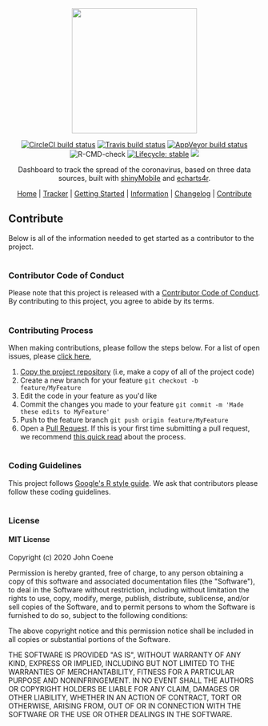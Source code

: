 <div align="center">

<img src="./man/figures/logo.png" height="250px" />

<!-- badges: start -->
[![CircleCI build status](https://circleci.com/gh/JohnCoene/coronavirus.svg?style=svg)](https://circleci.com/gh/JohnCoene/coronavirus)
[![Travis build status](https://travis-ci.org/JohnCoene/coronavirus.svg?branch=master)](https://travis-ci.org/JohnCoene/coronavirus)
[![AppVeyor build status](https://ci.appveyor.com/api/projects/status/github/JohnCoene/coronavirus?branch=master&svg=true)](https://ci.appveyor.com/project/JohnCoene/coronavirus)
![R-CMD-check](https://github.com/JohnCoene/coronavirus/workflows/R-CMD-check/badge.svg)
[![Lifecycle: stable](https://img.shields.io/badge/lifecycle-stable-brightgreen.svg)](https://www.tidyverse.org/lifecycle/#stable)
![](https://img.shields.io/badge/license-MIT-blue)
<!-- badges: end -->

Dashboard to track the spread of the coronavirus, based on three data sources, built with [shinyMobile](https://rinterface.github.io/shinyMobile/) and [echarts4r](https://echarts4r.john-coene.com/).

[Home](README.md) | [Tracker](https://shiny.john-coene.com/coronavirus) | [Getting Started](GETSTARTED.md) | [Information](INFORMATION.md) | [Changelog](NEWS.md) | [Contribute](CONTRIBUTE.md)

</div>

## Contribute
Below is all of the information needed to get started as a contributor to the project. 
#
### Contributor Code of Conduct
Please note that this project is released with a [Contributor Code of Conduct](https://github.com/JohnCoene/coronavirus/blob/master/CODE_OF_CONDUCT.md). By contributing to this project, you agree to abide by its terms.
### 
#
### Contributing Process
When making contributions, please follow the steps below. For a list of open issues, please [click here](https://github.com/JohnCoene/coronavirus/issues),

 1. [Copy the project repository](https://github.com/JohnCoene/coronavirus/fork/) (i.e, make a copy of all of the project code)
2.  Create a new branch for your feature 
  `git checkout -b feature/MyFeature`
3. Edit the code in your feature as you'd like
4.  Commit the changes you made to your feature 
     `git commit -m 'Made these edits to MyFeature'`
5.  Push to the feature branch 
     `git push origin feature/MyFeature`
7.  Open a [Pull Request](https://github.com/JohnCoene/coronavirus/compare). If this is your first time submitting a pull request, we recommend [this quick read](https://help.github.com/en/github/collaborating-with-issues-and-pull-requests/about-pull-requests) about the process.

#
### Coding Guidelines
This project follows [Google's R style guide](http://web.stanford.edu/class/cs109l/unrestricted/resources/google-style.html). We ask that contributors please follow these coding guidelines.
#
### License
#### MIT License

Copyright (c) 2020 John Coene

Permission is hereby granted, free of charge, to any person obtaining a copy of this software and associated documentation files (the "Software"), to deal in the Software without restriction, including without limitation the rights to use, copy, modify, merge, publish, distribute, sublicense, and/or sell copies of the Software, and to permit persons to whom the Software is furnished to do so, subject to the following conditions:

The above copyright notice and this permission notice shall be included in all copies or substantial portions of the Software.

THE SOFTWARE IS PROVIDED "AS IS", WITHOUT WARRANTY OF ANY KIND, EXPRESS OR IMPLIED, INCLUDING BUT NOT LIMITED TO THE WARRANTIES OF MERCHANTABILITY, FITNESS FOR A PARTICULAR PURPOSE AND NONINFRINGEMENT. IN NO EVENT SHALL THE AUTHORS OR COPYRIGHT HOLDERS BE LIABLE FOR ANY CLAIM, DAMAGES OR OTHER LIABILITY, WHETHER IN AN ACTION OF CONTRACT, TORT OR OTHERWISE, ARISING FROM, OUT OF OR IN CONNECTION WITH THE SOFTWARE OR THE USE OR OTHER DEALINGS IN THE SOFTWARE.